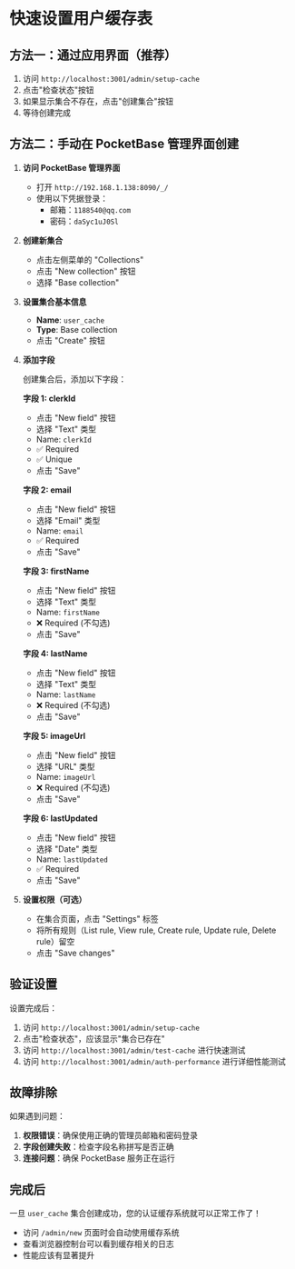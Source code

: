 # 快速设置用户缓存表

## 方法一：通过应用界面（推荐）

1. 访问 `http://localhost:3001/admin/setup-cache`
2. 点击"检查状态"按钮
3. 如果显示集合不存在，点击"创建集合"按钮
4. 等待创建完成

## 方法二：手动在 PocketBase 管理界面创建

1. **访问 PocketBase 管理界面**
   - 打开 `http://192.168.1.138:8090/_/`
   - 使用以下凭据登录：
     - 邮箱：`1188540@qq.com`
     - 密码：`daSyc1uJ0Sl`

2. **创建新集合**
   - 点击左侧菜单的 "Collections"
   - 点击 "New collection" 按钮
   - 选择 "Base collection"

3. **设置集合基本信息**
   - **Name**: `user_cache`
   - **Type**: Base collection
   - 点击 "Create" 按钮

4. **添加字段**
   
   创建集合后，添加以下字段：

   **字段 1: clerkId**
   - 点击 "New field" 按钮
   - 选择 "Text" 类型
   - Name: `clerkId`
   - ✅ Required
   - ✅ Unique
   - 点击 "Save"

   **字段 2: email**
   - 点击 "New field" 按钮
   - 选择 "Email" 类型
   - Name: `email`
   - ✅ Required
   - 点击 "Save"

   **字段 3: firstName**
   - 点击 "New field" 按钮
   - 选择 "Text" 类型
   - Name: `firstName`
   - ❌ Required (不勾选)
   - 点击 "Save"

   **字段 4: lastName**
   - 点击 "New field" 按钮
   - 选择 "Text" 类型
   - Name: `lastName`
   - ❌ Required (不勾选)
   - 点击 "Save"

   **字段 5: imageUrl**
   - 点击 "New field" 按钮
   - 选择 "URL" 类型
   - Name: `imageUrl`
   - ❌ Required (不勾选)
   - 点击 "Save"

   **字段 6: lastUpdated**
   - 点击 "New field" 按钮
   - 选择 "Date" 类型
   - Name: `lastUpdated`
   - ✅ Required
   - 点击 "Save"

5. **设置权限（可选）**
   - 在集合页面，点击 "Settings" 标签
   - 将所有规则（List rule, View rule, Create rule, Update rule, Delete rule）留空
   - 点击 "Save changes"

## 验证设置

设置完成后：

1. 访问 `http://localhost:3001/admin/setup-cache`
2. 点击"检查状态"，应该显示"集合已存在"
3. 访问 `http://localhost:3001/admin/test-cache` 进行快速测试
4. 访问 `http://localhost:3001/admin/auth-performance` 进行详细性能测试

## 故障排除

如果遇到问题：

1. **权限错误**：确保使用正确的管理员邮箱和密码登录
2. **字段创建失败**：检查字段名称拼写是否正确
3. **连接问题**：确保 PocketBase 服务正在运行

## 完成后

一旦 `user_cache` 集合创建成功，您的认证缓存系统就可以正常工作了！

- 访问 `/admin/new` 页面时会自动使用缓存系统
- 查看浏览器控制台可以看到缓存相关的日志
- 性能应该有显著提升
